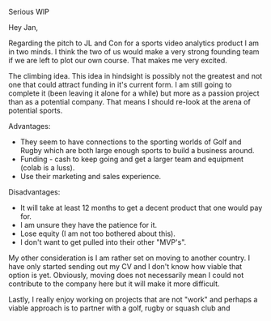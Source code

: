 Serious WIP

Hey Jan,

Regarding the pitch to JL and Con for a sports video analytics product I am in two minds. I think the two of us would make a very strong founding team if we are left to plot our own course. That makes me very excited.   

The climbing idea. This idea in hindsight is possibly not the greatest and not one that could attract funding in it's current form. I am still going to complete it (been leaving it alone for a while) but more as a passion project than as a potential company. That means I should re-look at the arena of potential sports. 


Advantages:
- They seem to have connections to the sporting worlds of Golf and Rugby which are both large enough sports to build a business around.
- Funding - cash to keep going and get a larger team and equipment (colab is a luss).
- Use their marketing and sales experience.


Disadvantages:
- It will take at least 12 months to get a decent product that one would pay for. 
- I am unsure they have the patience for it.
- Lose equity (I am not too bothered about this).
- I don't want to get pulled into their other "MVP's".

My other consideration is I am rather set on moving to another country. I have only started sending out my CV and I don't know how viable that option is yet. Obviously, moving does not necessarily mean I could not contribute to the company here but it will make it more difficult. 

Lastly, I really enjoy working on projects that are not "work" and perhaps a viable approach is to partner with a golf, rugby or squash club and 